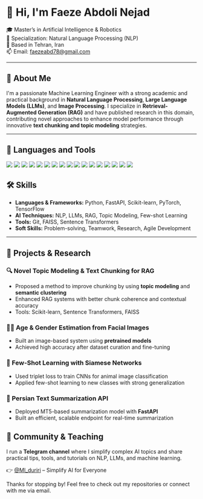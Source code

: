 # 👋 Hi, I'm Faeze Abdoli Nejad

🎓 Master’s in Artificial Intelligence & Robotics  
🔬 Specialization: Natural Language Processing (NLP)  
📍 Based in Tehran, Iran  
📫 Email: faezeabd78@gmail.com 

---

## 🧠 About Me

I'm a passionate Machine Learning Engineer with a strong academic and practical background in **Natural Language Processing**, **Large Language Models (LLMs)**, and **Image Processing**. I specialize in **Retrieval-Augmented Generation (RAG)** and have published research in this domain, contributing novel approaches to enhance model performance through innovative **text chunking and topic modeling** strategies.

---

## 🧰 Languages and Tools

<p align="left">
  <img src="https://img.shields.io/badge/Python-3776AB?style=flat&logo=python&logoColor=white" />
  <img src="https://img.shields.io/badge/LangChain-yellow?style=flat&logo=langchain&logoColor=black" />
  <img src="https://img.shields.io/badge/FastAPI-009688?style=flat&logo=fastapi&logoColor=white" />
  <img src="https://img.shields.io/badge/PyTorch-EE4C2C?style=flat&logo=pytorch&logoColor=white" />
  <img src="https://img.shields.io/badge/TensorFlow-FF6F00?style=flat&logo=tensorflow&logoColor=white" />
  <img src="https://img.shields.io/badge/Scikit--learn-F7931E?style=flat&logo=scikit-learn&logoColor=white" />
  <img src="https://img.shields.io/badge/Sentence_Transformers-blue?style=flat&logo=transformers&logoColor=white" />
  <img src="https://img.shields.io/badge/FAISS-282c34?style=flat&logo=meta&logoColor=white" />
  <img src="https://img.shields.io/badge/HuggingFace-FCC72B?style=flat&logo=huggingface&logoColor=black" />
  <img src="https://img.shields.io/badge/Numpy-013243?style=flat&logo=numpy&logoColor=white" />
  <img src="https://img.shields.io/badge/Pandas-150458?style=flat&logo=pandas&logoColor=white" />
  <img src="https://img.shields.io/badge/OpenCV-5C3EE8?style=flat&logo=opencv&logoColor=white" />
  <img src="https://img.shields.io/badge/Git-F05032?style=flat&logo=git&logoColor=white" />
  <img src="https://img.shields.io/badge/Linux-FCC624?style=flat&logo=linux&logoColor=black" />
  <img src="https://img.shields.io/badge/Docker-2496ED?style=flat&logo=docker&logoColor=white" />
  <img src="https://img.shields.io/badge/Jupyter-F37626?style=flat&logo=jupyter&logoColor=white" />
  <img src="https://img.shields.io/badge/SQL-003B57?style=flat&logo=postgresql&logoColor=white" />
</p>

## 🛠️ Skills

- **Languages & Frameworks:** Python, FastAPI, Scikit-learn, PyTorch, TensorFlow  
- **AI Techniques:** NLP, LLMs, RAG, Topic Modeling, Few-shot Learning  
- **Tools:** Git, FAISS, Sentence Transformers  
- **Soft Skills:** Problem-solving, Teamwork, Research, Agile Development  

---

## 🧪 Projects & Research

### 🔍 Novel Topic Modeling & Text Chunking for RAG
- Proposed a method to improve chunking by using **topic modeling** and **semantic clustering**
- Enhanced RAG systems with better chunk coherence and contextual accuracy
- Tools: Scikit-learn, Sentence Transformers, FAISS

### 🧑‍🦰 Age & Gender Estimation from Facial Images
- Built an image-based system using **pretrained models**
- Achieved high accuracy after dataset curation and fine-tuning

### 🐾 Few-Shot Learning with Siamese Networks
- Used triplet loss to train CNNs for animal image classification
- Applied few-shot learning to new classes with strong generalization

### 📄 Persian Text Summarization API
- Deployed MT5-based summarization model with **FastAPI**
- Built an efficient, scalable endpoint for real-time summarization



## 📢 Community & Teaching

I run a **Telegram channel** where I simplify complex AI topics and share practical tips, tools, and tutorials on NLP, LLMs, and machine learning.

👉 [@Ml_duriri](https://t.me/Ml_duriri) – Simplify AI for Everyone  

Thanks for stopping by! Feel free to check out my repositories or connect with me via email.
